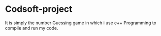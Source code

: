 # Codsoft-project
It is simply the number Guessing game in which i use c++ Programming to compile and run my code.

